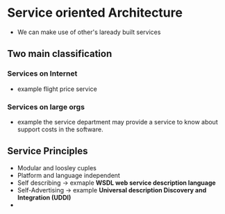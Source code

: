 # Service oriented Architecture
* We can make use of other's laready built services

## Two main classification
### Services on Internet
* example flight price service
### Services on large orgs
* example the service department may provide a service to know about support costs in the software.

## Service Principles
* Modular and loosley cuples
* Platform and language independent
* Self describing  -> exmaple **WSDL web service description language**
* Self-Advertising -> example **Universal description Discovery and Integration (UDDI)**
* 
